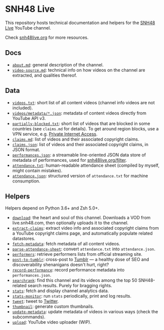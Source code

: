 # SNH48 Live

This repository hosts technical documentation and helpers for the [SNH48 Live](https://www.youtube.com/SNH48Live) YouTube channel.

Check [snh48live.org](https://snh48live.org) for more resources.

## Docs

- [`about.md`](docs/about.md): general description of the channel.
- [`video-source.md`](docs/video-source.md): technical info on how videos on the channel are extracted, and qualities thereof.

## Data
- [`videos.txt`](data/videos.txt): short list of all content videos (channel info videos are not included).
- [`videos/metadata/*.json`](videos/metadata): metadata of content videos directly from YouTube API v3.
- [`partially-blocked.txt`](data/partially-blocked.txt): short list of videos that are blocked in some countries (see `claims.md` for details). To get around region blocks, use a VPN service, e.g. [Private Internet Access](https://www.privateinternetaccess.com/).
- [`claims.md`](data/claims.md): list of videos and their associated copyright claims.
- [`claims.json`](data/claims.json): list of videos and their associated copyright claims, in JSON format.
- [`performances.json`](data/performances.json): a streamable line-oriented JSON data store of metadata of performances, used for [snh48live.org/filter](https://snh48live.org/filter/).
- [`attendance.txt`](data/attendance.txt): human-readable attendance sheet (compiled by myself, might contain mistakes).
- [`attendance.json`](data/attendance.json): structured version of `attendance.txt` for machine consumption.

## Helpers

Helpers depend on Python 3.6+ and Zsh 5.0+.

- [`download`](bin/download): the heart and soul of this channel. Downloads a VOD from live.snh48.com, then optionally uploads it to the channel.
- [`extract-claims`](bin/extract-claims): extract video info and associated copyright claims from a YouTube copyright claims page, and automatically populate related datastores.
- [`fetch-metadata`](bin/fetch-metadata): fetch metadata of all content videos.
- [`parse-attendance-sheet`](bin/parse-attendance-sheet): convert `attendance.txt` into `attendance.json`.
- [`performers`](bin/performers): retrieve performers lists from official streaming site.
- [`post-to-tumblr`](bin/post-to-tumblr): cross-post to [Tumblr](https://snh48live.tumblr.com) — a healthy dose of SEO and discoverability shenanigans doesn't hurt, right?
- [`record-performance`](bin/record-performance): record performance metadata into `performances.json`.
- [`searchrank`](bin/searchrank): find this channel and its videos among the top 50 SNH48-related search results. Purely for bragging rights.
- [`stats`](bin/stats): fetch and display channel analytics data.
- [`stats-monitor`](bin/stats-monitor): run `stats` periodically, print and log results.
- [`tweet`](bin/tweet): tweet to [Twitter](https://twitter.com/snh48live).
- [`thumbnail`](bin/thumbnail): generate custom thumbnails.
- [`update-metadata`](bin/update-metadata): update metadata of videos in various ways (check the subcommands).
- [`upload`](bin/upload): YouTube video uploader (WIP).
